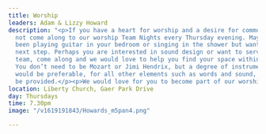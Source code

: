 ```yaml
---
title: Worship
leaders: Adam & Lizzy Howard
description: "<p>If you have a heart for worship and a desire for community then why
  not come along to our worship Team Nights every Thursday evening. Maybe you have
  been playing guitar in your bedroom or singing in the shower but want to take the
  next step. Perhaps you are interested in sound design or want to serve on our visual
  team, come along and we would love to help you find your space within our team.
  You don’t need to be Mozart or Jimi Hendrix, but a degree of instrumental capability
  would be preferable, for all other elements such as words and sound, training will
  be provided.</p><p>We would love for you to become part of our worship family.</p>"
location: Liberty Church, Gaer Park Drive
day: Thursdays
time: 7.30pm
image: "/v1619191843/Howards_m5pan4.png"

---
```

